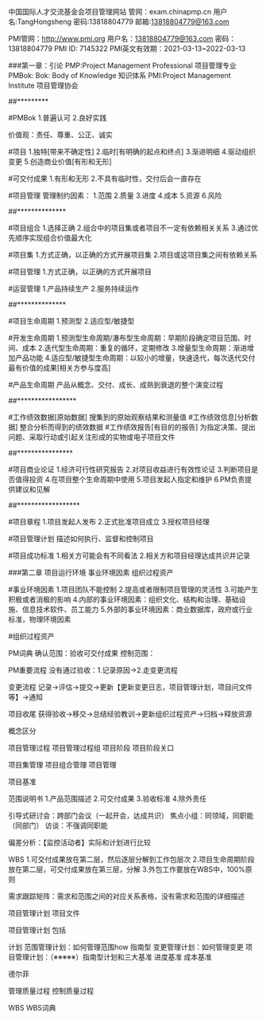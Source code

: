 
中国国际人才交流基金会项目管理网站 管网：exam.chinapmp.cn
用户名:TangHongsheng
密码:13818804779
邮箱:13818804779@163.com

PMI管网：http://www.pmi.org
用户名：13818804779@163.com
密码：13818804779
PMI ID: 7145322
PMI英文有效期：2021-03-13~2022-03-13


###第一章：引论
PMP:Project Management Professional 项目管理专业
PMBok:  Bok: Body of Knowledge 知识体系
PMI:Project Management Institute  项目管理协会

##*********

#PMBok
1.普遍认可
2.良好实践

价值观：责任、尊重、公正、诚实

#项目
1.独特[带来不确定性]
2.临时[有明确的起点和终点]
3.渐进明细
4.驱动组织变更
5.创造商业价值[有形和无形]

#可交付成果
1.有形和无形
2.不具有临时性，交付后会一直存在

#项目管理
管理制约因素：
1.范围
2.质量
3.进度
4.成本
5.资源
6.风险

##**************

#项目组合
1.选择正确
2.组合中的项目集或者项目不一定有依赖相关关系
3.通过优先顺序实现组合价值最大化


#项目集
1.方式正确，以正确的方式开展项目集
2.项目或这项目集之间有依赖关系

#项目管理
1.方式正确，以正确的方式开展项目

#运营管理
1.产品持续生产
2.服务持续运作


##**************

#项目生命周期
1.预测型
2.适应型/敏捷型

#开发生命周期
1.预测型生命周期/瀑布型生命周期：早期阶段确定项目范围、时间、成本
2.迭代型生命周期：重复的循环，定期修改
3.增量型生命周期：渐进增加产品功能
4.适应型/敏捷型生命周期：以较小的增量，快速迭代，每次迭代交付最有价值的成果[相关方参与度高]

#产品生命周期
产品从概念、交付、成长、成熟到衰退的整个演变过程


##*****************

#工作绩效数据[原始数据]
搜集到的原始观察结果和测量值
#工作绩效信息[分析数据]
整合分析而得到的绩效数据
#工作绩效报告[有目的的报告]
为指定决策、提出问题、采取行动或引起关注形成的实物或电子项目文件



##****************

#项目商业论证
1.经济可行性研究报告
2.对项目收益进行有效性论证
3.判断项目是否值得投资
4.在项目整个生命周期中使用
5.项目发起人指定和维护
6.PM负责提供建议和见解


##******************

#项目章程
1.项目发起人发布
2.正式批准项目成立
3.授权项目经理

#项目管理计划
描述如何执行、监督和控制项目

#项目成功标准
1.相关方可能会有不同看法
2.相关方和项目经理达成共识并记录



###第二章 项目运行环境
事业环境因素
组织过程资产

#事业环境因素
1.项目团队不能控制
2.提高或者限制项目管理的灵活性
3.可能产生积极或者消极的影响
4.内部的事业环境因素：组织文化、结构和治理、基础设施、信息技术软件、员工能力
5.外部的事业环境因素：商业数据库，政府或行业标准，物理环境因素

#组织过程资产



PM词典
确认范围：验收可交付成果
控制范围：


PM重要流程
没有通过验收：1.记录原因->2.走变更流程

变更流程
记录->评估->提交->更新【更新变更日志，项目管理计划，项目问文件等】->通知 

项目收尾
获得验收->移交->总结经验教训->更新组织过程资产->归档->释放资源


概念区分

项目管理过程
项目管理过程组
项目阶段
项目阶段关口


项目集管理
项目组合管理
项目管理


项目基准


范围说明书
1.产品范围描述
2.可交付成果
3.验收标准
4.除外责任


引导式研讨会：跨部门会议（一起开会，达成共识）
焦点小组：同领域，同职能（同部门）
访谈：不强调同职能


偏差分析：【监控活动者】实际和计划进行比较

WBS
1.可交付成果放在第二层，然后逐层分解到工作包层次
2.项目生命周期阶段放在第二层，可交付成果放在第三层，分解
3.外包工作要放在WBS中，100%原则


需求跟踪矩阵：需求和范围之间的对应关系表格，没有需求和范围的详细描述







项目管理计划  项目文件

项目管理计划 包括

计划
范围管理计划：如何管理范围how 指南型
变更管理计划：如何管理变更
项目管理计划：（※※※※※）指南型计划和三大基准  进度基准 成本基准







德尔菲




管理质量过程
控制质量过程

WBS
WBS词典

